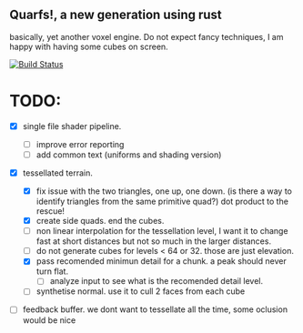 
## Quarfs!, a new generation using rust

basically, yet another voxel engine.
Do not expect fancy techniques, I am happy with having some cubes on screen.

[![Build Status](https://travis-ci.org/LuisAyuso/rquarfs.svg?branch=master)](https://travis-ci.org/LuisAyuso/rquarfs)

# TODO:
- [x] single file shader pipeline. 
    - [ ] improve error reporting
    - [ ] add common text (uniforms and shading version)
- [x] tessellated terrain. 
    - [x] fix issue with the two triangles, one up, one down. (is there a way to identify triangles from the same primitive quad?) dot product to the rescue!
    - [x] create side quads. end the cubes.
    - [ ] non linear interpolation for the tessellation level, I want it to change fast at short distances but not so much in the larger distances.
    - [ ] do not generate cubes for levels < 64 or 32. those are just elevation. 
    - [x] pass recomended minimun detail for a chunk. a peak should never turn flat.
        - [ ] analyze input to see what is the recomended detail level. 
    - [ ] synthetise normal. use it to cull 2 faces from each cube
- [ ] feedback buffer. we dont want to tessellate all the time, some oclusion would be nice


